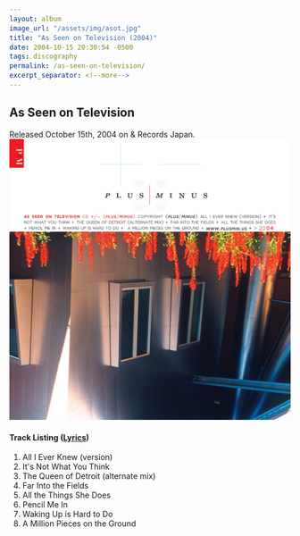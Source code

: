 ```yaml
---
layout: album
image_url: "/assets/img/asot.jpg"
title: "As Seen on Television (2004)"
date: 2004-10-15 20:30:54 -0500
tags: discography
permalink: /as-seen-on-television/
excerpt_separator: <!--more-->
---
```


<!--more-->

## As Seen on Television

<div id="release-info">
    Released October 15th, 2004 on & Records Japan.
</div>

<div id="container">
    <div id="artwork">
        <a href="/assets/img/asot.jpg" alt="Full res version"><img src="/assets/img/asot.jpg"/></a>
    </div>
    <div id="tracklist">
        <h4>Track Listing (<a href="/lyrics/#as-seen-on-television-album">Lyrics</a>)</h4>
        <ol>
            <li>All I Ever Knew (version)</li>
            <li>It's Not What You Think</li>
            <li>The Queen of Detroit (alternate mix) </li>
            <li>Far Into the Fields</li>
            <li>All the Things She Does</li>
            <li>Pencil Me In</li>
            <li>Waking Up is Hard to Do</li>
            <li>A Million Pieces on the Ground</li>
        </ol>
    </div>
</div>
